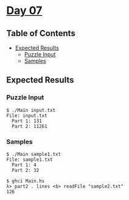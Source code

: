 # [Day 07](https://adventofcode.com/2020/day/7)

## Table of Contents

- [Expected Results](#expected-results)
    + [Puzzle Input](#puzzle-input)
    + [Samples](#samples)

## Expected Results

### Puzzle Input

```console
$ ./Main input.txt
File: input.txt
  Part 1: 131
  Part 2: 11261
```

### Samples

```console
$ ./Main sample1.txt
File: sample1.txt
  Part 1: 4
  Part 2: 32
```

```console
$ ghci Main.hs
λ> part2 . lines <$> readFile "sample2.txt"
126
```

